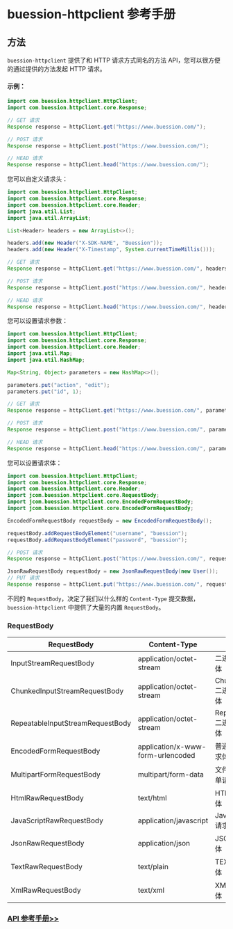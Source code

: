 # buession-httpclient 参考手册


## 方法


`buession-httpclient` 提供了和 HTTP 请求方式同名的方法 API，您可以很方便的通过提供的方法发起 HTTP 请求。


#### 示例：

```java
import com.buession.httpclient.HttpClient;
import com.buession.httpclient.core.Response;

// GET 请求
Response response = httpClient.get("https://www.buession.com/");

// POST 请求
Response response = httpClient.post("https://www.buession.com/");

// HEAD 请求
Response response = httpClient.head("https://www.buession.com/");
```

您可以自定义请求头：

```java
import com.buession.httpclient.HttpClient;
import com.buession.httpclient.core.Response;
import com.buession.httpclient.core.Header;
import java.util.List;
import java.util.ArrayList;

List<Header> headers = new ArrayList<>();

headers.add(new Header("X-SDK-NAME", "Buession"));
headers.add(new Header("X-Timestamp", System.currentTimeMillis()));

// GET 请求
Response response = httpClient.get("https://www.buession.com/", headers);

// POST 请求
Response response = httpClient.post("https://www.buession.com/", headers);

// HEAD 请求
Response response = httpClient.head("https://www.buession.com/", headers);
```

您可以设置请求参数：

```java
import com.buession.httpclient.HttpClient;
import com.buession.httpclient.core.Response;
import com.buession.httpclient.core.Header;
import java.util.Map;
import java.util.HashMap;

Map<String, Object> parameters = new HashMap<>();

parameters.put("action", "edit");
parameters.put("id", 1);

// GET 请求
Response response = httpClient.get("https://www.buession.com/", parameters);

// POST 请求
Response response = httpClient.post("https://www.buession.com/", parameters);

// HEAD 请求
Response response = httpClient.head("https://www.buession.com/", parameters);
```

您可以设置请求体：

```java
import com.buession.httpclient.HttpClient;
import com.buession.httpclient.core.Response;
import com.buession.httpclient.core.Header;
import jcom.buession.httpclient.core.RequestBody;
import jcom.buession.httpclient.core.EncodedFormRequestBody;
import jcom.buession.httpclient.core.EncodedFormRequestBody;

EncodedFormRequestBody requestBody = new EncodedFormRequestBody();

requestBody.addRequestBodyElement("username", "buession");
requestBody.addRequestBodyElement("password", "buession");

// POST 请求
Response response = httpClient.post("https://www.buession.com/", requestBody);

JsonRawRequestBody requestBody = new JsonRawRequestBody(new User());
// PUT 请求
Response response = httpClient.put("https://www.buession.com/", requestBody);
```

不同的 `RequestBody`，决定了我们以什么样的 `Content-Type` 提交数据，`buession-httpclient` 中提供了大量的内置 `RequestBody`。


### RequestBody


|  RequestBody                        | Content-Type                         | 说明                     |
|  ----                               | ----                                 | ----                    |
|  InputStreamRequestBody             | application/octet-stream             | 二进制请求体              |
|  ChunkedInputStreamRequestBody      | application/octet-stream             | Chunked 二进制请求体      |
|  RepeatableInputStreamRequestBody   | application/octet-stream             | Repeatable 二进制请求体    |
|  EncodedFormRequestBody             | application/x-www-form-urlencoded    | 普通表单请求体             |
|  MultipartFormRequestBody           | multipart/form-data                  | 文件上传表单请求体         |
|  HtmlRawRequestBody                 | text/html                            | HTML 请求体               |
|  JavaScriptRawRequestBody           | application/javascript               | JavaScript 请求体        |
|  JsonRawRequestBody                 | application/json                     | JSON 请求体              |
|  TextRawRequestBody                 | text/plain                           | TEXT 请求体              |
|  XmlRawRequestBody                  | text/xml                             | XML 请求体               |


### [API 参考手册>>](https://javadoc.io/static/com.buession/buession-httpclient/2.0.2/com/buession/httpclient/HttpClient.html)
